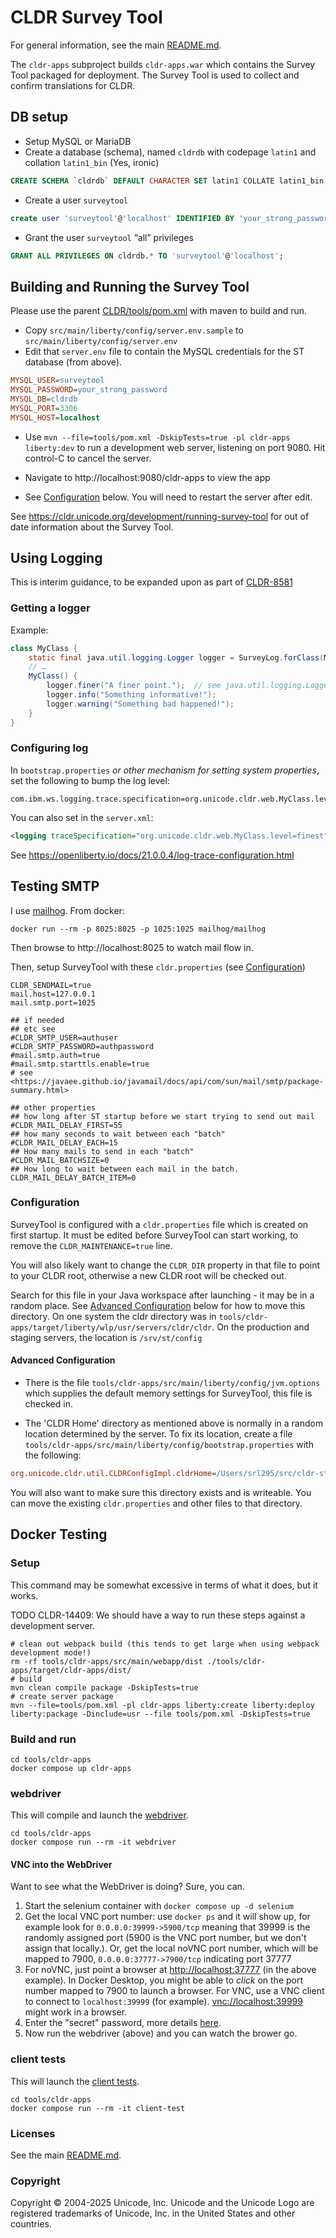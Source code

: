 # CLDR Survey Tool

For general information, see the main [README.md](../../README.md).

The `cldr-apps` subproject builds `cldr-apps.war` which contains the Survey Tool
packaged for deployment. The Survey Tool is used to collect and confirm translations
for CLDR.


## DB setup

- Setup MySQL or MariaDB
- Create a database (schema), named `cldrdb` with codepage `latin1` and collation `latin1_bin` (Yes, ironic)

```sql
CREATE SCHEMA `cldrdb` DEFAULT CHARACTER SET latin1 COLLATE latin1_bin ;
```

- Create a user `surveytool`

```sql
create user 'surveytool'@'localhost' IDENTIFIED BY 'your_strong_password';
```

- Grant the user `surveytool` “all” privileges

```sql
GRANT ALL PRIVILEGES ON cldrdb.* TO 'surveytool'@'localhost';
```

## Building and Running the Survey Tool

Please use the parent [CLDR/tools/pom.xml](../pom.xml) with maven to build and run.

- Copy `src/main/liberty/config/server.env.sample` to `src/main/liberty/config/server.env`
- Edit that `server.env` file to contain the MySQL credentials for the ST database (from above).

```ini
MYSQL_USER=surveytool
MYSQL_PASSWORD=your_strong_password
MYSQL_DB=cldrdb
MYSQL_PORT=3306
MYSQL_HOST=localhost
```

- Use `mvn --file=tools/pom.xml -DskipTests=true -pl cldr-apps liberty:dev` to run a development
web server, listening on port 9080. Hit control-C to cancel the server.

- Navigate to http://localhost:9080/cldr-apps to view the app

- See [Configuration](#configuration) below. You will need to restart the server after edit.

See <https://cldr.unicode.org/development/running-survey-tool> for out of date information
about the Survey Tool.

## Using Logging

This is interim guidance, to be expanded upon as part of [CLDR-8581](https://unicode-org.atlassian.net/browse/CLDR-8581)

### Getting a logger

Example:

```java
class MyClass {
    static final java.util.logging.Logger logger = SurveyLog.forClass(MyClass.class);
    // …
    MyClass() {
        logger.finer("A finer point.");  // see java.util.logging.Logger docs
        logger.info("Something informative!");
        logger.warning("Something bad happened!");
    }
}
```

### Configuring log

In `bootstrap.properties` _or other mechanism for setting system properties_, set the following to bump the log level:

```properties
com.ibm.ws.logging.trace.specification=org.unicode.cldr.web.MyClass.level=finest
```

You can also set in the `server.xml`:

```xml
<logging traceSpecification="org.unicode.cldr.web.MyClass.level=finest"/>
```

See <https://openliberty.io/docs/21.0.0.4/log-trace-configuration.html>

## Testing SMTP

I use [mailhog](https://github.com/mailhog/MailHog). From docker:

```shell
docker run --rm -p 8025:8025 -p 1025:1025 mailhog/mailhog
```

Then browse to http://localhost:8025 to watch mail flow in.

Then, setup SurveyTool with these `cldr.properties` (see [Configuration](#configuration))

```properties
CLDR_SENDMAIL=true
mail.host=127.0.0.1
mail.smtp.port=1025

## if needed
## etc see
#CLDR_SMTP_USER=authuser
#CLDR_SMTP_PASSWORD=authpassword
#mail.smtp.auth=true
#mail.smtp.starttls.enable=true
# see <https://javaee.github.io/javamail/docs/api/com/sun/mail/smtp/package-summary.html>

## other properties
## how long after ST startup before we start trying to send out mail
#CLDR_MAIL_DELAY_FIRST=55
## how many seconds to wait between each "batch"
#CLDR_MAIL_DELAY_EACH=15
## How many mails to send in each "batch"
#CLDR_MAIL_BATCHSIZE=0
## How long to wait between each mail in the batch.
CLDR_MAIL_DELAY_BATCH_ITEM=0
```

### Configuration

SurveyTool is configured with a `cldr.properties` file which is created on first startup. It must be edited before
SurveyTool can start working, to remove the `CLDR_MAINTENANCE=true` line.

You will also likely want to change the `CLDR_DIR` property in that file to point to your CLDR root, otherwise a new CLDR root will be checked out.

Search for this file in your Java workspace after launching - it may be in a random place. See [Advanced Configuration](#advanced-configuration) below for how to move this directory. On one system the cldr directory was in `tools/cldr-apps/target/liberty/wlp/usr/servers/cldr/cldr`.  On the production and staging servers, the location is `/srv/st/config`


#### Advanced Configuration

- There is the file `tools/cldr-apps/src/main/liberty/config/jvm.options` which supplies the default memory settings for SurveyTool, this file is checked in.

- The 'CLDR Home' directory as mentioned above is normally in a random location determined by the server. To fix its location, create a file `tools/cldr-apps/src/main/liberty/config/bootstrap.properties` with the following:

```ini
org.unicode.cldr.util.CLDRConfigImpl.cldrHome=/Users/srl295/src/cldr-st/config
```

You will also want to make sure this directory exists and is writeable. You can move the existing `cldr.properties` and other files to that directory.

## Docker Testing

### Setup

This command may be somewhat excessive in terms of what it does, but it works.

TODO CLDR-14409: We should have a way to run these steps against a development server.

```shell
# clean out webpack build (this tends to get large when using webpack development mode!)
rm -rf tools/cldr-apps/src/main/webapp/dist ./tools/cldr-apps/target/cldr-apps/dist/
# build
mvn clean compile package -DskipTests=true
# create server package
mvn --file=tools/pom.xml -pl cldr-apps liberty:create liberty:deploy liberty:package -Dinclude=usr --file tools/pom.xml -DskipTests=true
```

### Build and run

```shell
cd tools/cldr-apps
docker compose up cldr-apps
```

### webdriver

This will compile and launch the [webdriver](../cldr-apps-webdriver/README.md).

```shell
cd tools/cldr-apps
docker compose run --rm -it webdriver
```

#### VNC into the WebDriver

Want to see what the WebDriver is doing? Sure, you can.

1. Start the selenium container with `docker compose up -d selenium`
2. Get the local VNC port number: use `docker ps` and it will show up, for example look for `0.0.0.0:39999->5900/tcp` meaning that 39999 is the randomly assigned port (5900 is the VNC port number, but we don't assign that locally.). Or, get the local noVNC port number, which will be  mapped to 7900, `0.0.0.0:37777->7900/tcp` indicating port 37777
3. For noVNC, just point a browser at <http://localhost:37777> (in the above example). In Docker Desktop, you might be able to _click_ on the port number mapped to 7900 to launch a browser.
   For VNC, use a VNC client to connect to `localhost:39999` (for example).  <vnc://localhost:39999> might work in a browser.
4. Enter the "secret" password, more details [here](https://github.com/SeleniumHQ/docker-selenium?tab=readme-ov-file#using-a-vnc-client).
5. Now run the webdriver (above) and you can watch the brower go.

### client tests

This will launch the [client tests](js/test/client/README.md).

```shell
cd tools/cldr-apps
docker compose run --rm -it client-test
```

### Licenses

See the main [README.md](../../README.md).

### Copyright

Copyright © 2004-2025 Unicode, Inc. Unicode and the Unicode Logo are registered trademarks of Unicode, Inc. in the United States and other countries.

